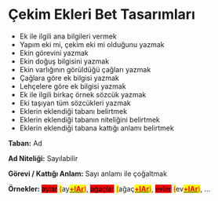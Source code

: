 # Çekim Ekleri Bet Tasarımları



* Ek ile ilgili ana bilgileri vermek
* Yapım eki mi, çekim eki mi olduğunu yazmak
* Ekin görevini yazmak
* Ekin doğuş bilgisini yazmak
* Ekin varlığının görüldüğü çağları yazmak
* Çağlara göre ek bilgisi yazmak
* Lehçelere göre ek bilgisi yazmak
* Ek ile ilgili birkaç örnek sözcük yazmak
* Eki taşıyan tüm sözcükleri yazmak
* Eklerin eklendiği tabanı belirtmek
* Eklerin eklendiği tabanın niteliğini belirtmek
* Eklerin eklendiği tabana kattığı anlamı belirtmek





**Taban:** Ad

**Ad Niteliği:** Sayılabilir

**Görevi / Kattığı Anlam:** Sayı anlamı ile çoğaltmak

**Örnekler:** <mark style="background-color:red;">aylar</mark> <mark style="color:red;">(</mark>ay[<mark style="color:red;">**+lAr**</mark>](../../../cekim-ekleri/adi-ceken-cekim-ekleri/+lar-+lar-+ler.md)<mark style="color:red;">)</mark>, <mark style="background-color:red;">ağaçlar</mark>  <mark style="color:green;"></mark> <mark style="color:red;">(</mark>ağaç[<mark style="color:red;">**+lAr**</mark>](../../../cekim-ekleri/adi-ceken-cekim-ekleri/+lar-+lar-+ler.md)<mark style="color:red;">)</mark>, <mark style="background-color:red;">evler</mark> <mark style="color:red;">(</mark>ev[<mark style="color:red;">**+lAr**</mark>](../../../cekim-ekleri/adi-ceken-cekim-ekleri/+lar-+lar-+ler.md)<mark style="color:red;">)</mark>, ...
